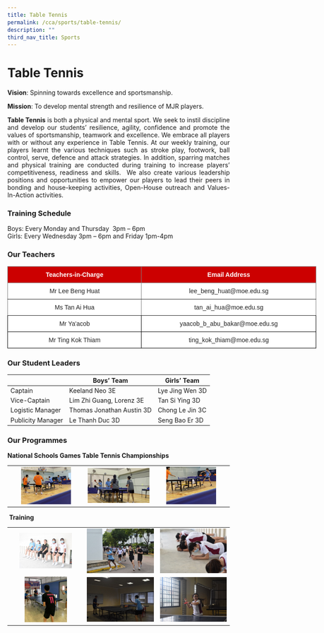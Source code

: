 ```yaml
---
title: Table Tennis
permalink: /cca/sports/table-tennis/
description: ""
third_nav_title: Sports
---
```

# **Table Tennis**


**Vision**: Spinning towards excellence and sportsmanship.  

**Mission**: To develop mental strength and resilience of MJR players.

<p style="text-align: justify;"><b>Table Tennis</b> is both a physical and mental sport. We seek to instil discipline and develop our students’ resilience, agility, confidence and promote the values of sportsmanship, teamwork and excellence. We embrace all players with or without any experience in Table Tennis. At our weekly training, our players learnt the various techniques such as stroke play, footwork, ball control, serve, defence and attack strategies. In addition, sparring matches and physical training are conducted during training to increase players’ competitiveness, readiness and skills.  We also create various leadership positions and opportunities to empower our players to lead their peers in bonding and house-keeping activities, Open-House outreach and Values-In-Action activities. </p>

### **Training Schedule**

Boys: Every Monday and Thursday  3pm – 6pm     
Girls: Every Wednesday 3pm – 6pm and Friday 1pm-4pm

### **Our Teachers**

<style type="text/css">
.tg  {border-collapse:collapse;border-spacing:0;}
.tg td{border-color:black;border-style:solid;border-width:1px;font-family:Arial, sans-serif;font-size:14px;
  overflow:hidden;padding:10px 5px;word-break:normal;}
.tg th{border-color:black;border-style:solid;border-width:1px;font-family:Arial, sans-serif;font-size:14px;
  font-weight:normal;overflow:hidden;padding:10px 5px;word-break:normal;}
.tg .tg-2atv{background-color:#C00;border-color:inherit;color:#FFF;font-weight:bold;text-align:center;vertical-align:top}
.tg .tg-gktn{background-color:#FFF;border-color:inherit;color:#222;text-align:center;vertical-align:middle}
.tg .tg-a3j2{background-color:#FFF;color:#222;text-align:center;vertical-align:middle}
.tg .tg-lygy{background-color:#FFF;color:#222;text-align:center;vertical-align:top}
</style>
<table class="tg" style="undefined;table-layout: fixed; width: 700px">
<colgroup>
<col style="width: 423px">
<col style="width: 481px">
</colgroup>
<thead>
  <tr>
    <th class="tg-2atv">Teachers-in-Charge</th>
    <th class="tg-2atv">Email Address</th>
  </tr>
</thead>
<tbody>
  <tr>
    <td class="tg-gktn"><span style="color:#222;background-color:transparent">Mr Lee Beng Huat</span></td>
    <td class="tg-gktn"><span style="color:#222;background-color:transparent">lee_beng_huat@moe.edu.sg</span></td>
  </tr>
  <tr>
    <td class="tg-gktn"><span style="color:#222;background-color:transparent">Ms Tan Ai Hua </span></td>
    <td class="tg-gktn"><span style="color:#222;background-color:transparent">tan_ai_hua@moe.edu.sg </span></td>
  </tr>
  <tr>
    <td class="tg-a3j2"><span style="color:#222;background-color:transparent">Mr Ya'acob </span></td>
    <td class="tg-a3j2"><span style="color:#222;background-color:transparent"> yaacob_b_abu_bakar@moe.edu.sg</span><br></td>
  </tr>
  <tr>
    <td class="tg-lygy">Mr Ting Kok Thiam<span style="color:#222;background-color:transparent"> </span></td>
    <td class="tg-lygy">ting_kok_thiam@moe.edu.sg</td>
  </tr>
</tbody>
</table>

### **Our Student Leaders**

|                   | Boys’ Team                | Girls’ Team     |
|---------------|---------------------|--------------|
| Captain           | Keeland Neo 3E            | Lye Jing Wen 3D |
| Vice-Captain      | Lim Zhi Guang, Lorenz 3E  | Tan Si Ying 3D  |
| Logistic Manager  | Thomas Jonathan Austin 3D | Chong Le Jin 3C |
| Publicity Manager | Le Thanh Duc 3D           | Seng Bao Er 3D  |

### **Our Programmes**

**National Schools Games Table Tennis Championships**


|   |   |   |
|:--------------:|:-------------:|:----------:|
|  <img src="/images/Cca/Table%20Tennis/EZ%20Inter-School%20TT%20Championship%20BOYS.jpg" style="width:70%"> | ![](/images/Cca/Table%20Tennis/EZ%20Inter-School%20TT%20Championship%20GIRLS.jpg)  | <img src="/images/Cca/Table%20Tennis/National%20School%20Game%20BOYS.jpg" style="width:70%">  |

 **Training**
 
 
 
 |   |   |   |
|:--------------:|:-------------:|:----------:|
| <img src="/images/Cca/Table%20Tennis/Physical%20Training%201.jpg" style="width:75%"> |   ![](/images/Cca/Table%20Tennis/Physical%20Training%202.jpg)  |   ![](/images/Cca/Table%20Tennis/Physical%20Training%203.jpg)  |
|  <img src="/images/Cca/Table%20Tennis/Skills%20Training%201.jpg" style="width:60%"> |    ![](/images/Cca/Table%20Tennis/Skills%20Training%202.jpg)    |  ![](/images/Cca/Table%20Tennis/Skills%20Training%203.jpg)   |
